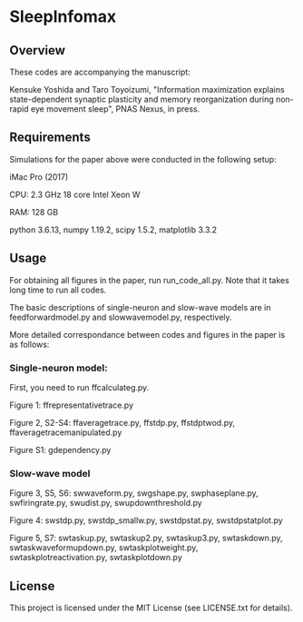 # SleepInfomax

## Overview
These codes are accompanying the manuscript: 

Kensuke Yoshida and Taro Toyoizumi, "Information maximization explains state-dependent synaptic plasticity and memory reorganization during non-rapid eye movement sleep", PNAS Nexus, in press. 

## Requirements
Simulations for the paper above were conducted in the following setup: 

iMac Pro (2017)

CPU: 2.3 GHz 18 core Intel Xeon W

RAM: 128 GB

python 3.6.13, numpy 1.19.2, scipy 1.5.2, matplotlib 3.3.2                


## Usage
For obtaining all figures in the paper, run run_code_all.py. Note that it takes long time to run all codes. 

The basic descriptions of single-neuron and slow-wave models are in feedforwardmodel.py and slowwavemodel.py, respectively. 

More detailed correspondance between codes and figures in the paper is as follows: 

### Single-neuron model: 
First, you need to run ffcalculateg.py. 

Figure 1: 
ffrepresentativetrace.py

Figure 2, S2-S4: 
ffaveragetrace.py, ffstdp.py, ffstdptwod.py, ffaveragetracemanipulated.py

Figure S1: 
gdependency.py

### Slow-wave model
Figure 3, S5, S6: 
swwaveform.py, swgshape.py, swphaseplane.py, swfiringrate.py, swudist.py, swupdownthreshold.py

Figure 4: 
swstdp.py, swstdp_smallw.py, swstdpstat.py, swstdpstatplot.py 

Figure 5, S7: 
swtaskup.py, swtaskup2.py, swtaskup3.py, swtaskdown.py, swtaskwaveformupdown.py, swtaskplotweight.py, swtaskplotreactivation.py, swtaskplotdown.py

## License
This project is licensed under the MIT License (see LICENSE.txt for details).
